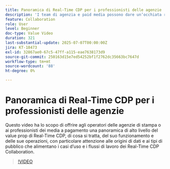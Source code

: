 ```yaml
---
title: Panoramica di Real-Time CDP per i professionisti delle agenzie
description: 'I team di agenzia e paid media possono dare un’occhiata rapida a Real-Time CDP: cos’è, come funziona e come le origini dati e i tipi di pubblico alimentano i flussi di lavoro di collaborazione.'
feature: Collaboration
role: User
level: Beginner
doc-type: Value Video
duration: 321
last-substantial-update: 2025-07-07T00:00:00Z
jira: KT-18473
exl-id: 32867ae0-67c5-47ff-a115-eae7638173d9
source-git-commit: 250163d15e7ed54252bf1f2762dc35663bc7647d
workflow-type: tm+mt
source-wordcount: '88'
ht-degree: 0%

---
```


# Panoramica di Real-Time CDP per i professionisti delle agenzie

Questo video ha lo scopo di offrire agli operatori delle agenzie di stampa o ai professionisti dei media a pagamento una panoramica di alto livello del value prop di Real-Time CDP, di cosa si tratta, del suo funzionamento e delle sue operazioni, con particolare attenzione alle origini di dati e ai tipi di pubblico che alimentano i casi d’uso e i flussi di lavoro dei Real-Time CDP Collaboration.

>[!VIDEO](https://video.tv.adobe.com/v/3464657/?learn=on&enablevpops)
